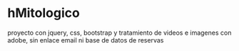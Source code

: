 # hMitologico
proyecto con jquery, css, bootstrap y tratamiento de videos e imagenes con adobe, sin enlace email ni base de datos de reservas
